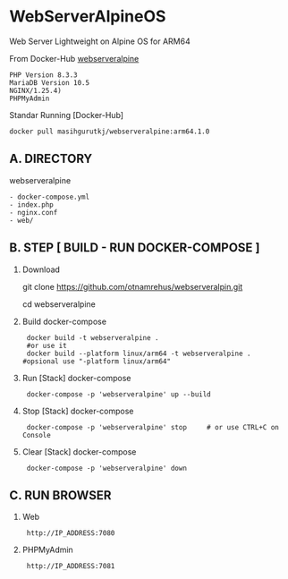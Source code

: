 # WebServerAlpineOS
Web Server Lightweight  on Alpine OS  for ARM64 

From Docker-Hub [webserveralpine](https://hub.docker.com/r/masihgurutkj/webserveralpine)
  
    PHP Version 8.3.3 
    MariaDB Version 10.5 
    NGINX/1.25.4) 
    PHPMyAdmin

Standar Running [Docker-Hub]
  
    docker pull masihgurutkj/webserveralpine:arm64.1.0
    
A. DIRECTORY
----------------------

webserveralpine
   
    - docker-compose.yml
    - index.php
    - nginx.conf
    - web/

B. STEP [ BUILD - RUN DOCKER-COMPOSE ]
-------------------------------
1. Download
   
    git clone https://github.com/otnamrehus/webserveralpin.git
  
    cd webserveralpine

2. Build docker-compose
   
        docker build -t webserveralpine . 
        #or use it
        docker build --platform linux/arm64 -t webserveralpine .   #opsional use "-platform linux/arm64"

3. Run [Stack] docker-compose
   
        docker-compose -p 'webserveralpine' up --build

4. Stop [Stack] docker-compose
   
        docker-compose -p 'webserveralpine' stop     # or use CTRL+C on Console

5. Clear [Stack] docker-compose
   
        docker-compose -p 'webserveralpine' down

C. RUN BROWSER
-------------------------------

1. Web
   
        http://IP_ADDRESS:7080
 
2. PHPMyAdmin
   
        http://IP_ADDRESS:7081
 
